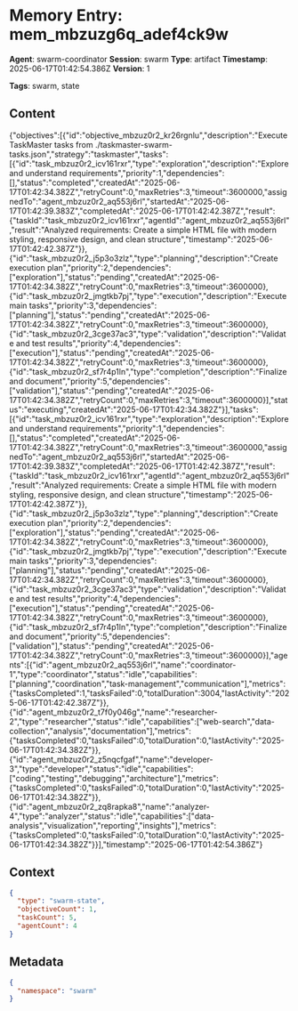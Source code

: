 # Memory Entry: mem_mbzuzg6q_adef4ck9w

**Agent**: swarm-coordinator
**Session**: swarm
**Type**: artifact
**Timestamp**: 2025-06-17T01:42:54.386Z
**Version**: 1

**Tags**: swarm, state

## Content

{"objectives":[{"id":"objective_mbzuz0r2_kr26rgnlu","description":"Execute TaskMaster tasks from ./taskmaster-swarm-tasks.json","strategy":"taskmaster","tasks":[{"id":"task_mbzuz0r2_icv161rxr","type":"exploration","description":"Explore and understand requirements","priority":1,"dependencies":[],"status":"completed","createdAt":"2025-06-17T01:42:34.382Z","retryCount":0,"maxRetries":3,"timeout":3600000,"assignedTo":"agent_mbzuz0r2_aq553j6rl","startedAt":"2025-06-17T01:42:39.383Z","completedAt":"2025-06-17T01:42:42.387Z","result":{"taskId":"task_mbzuz0r2_icv161rxr","agentId":"agent_mbzuz0r2_aq553j6rl","result":"Analyzed requirements: Create a simple HTML file with modern styling, responsive design, and clean structure","timestamp":"2025-06-17T01:42:42.387Z"}},{"id":"task_mbzuz0r2_j5p3o3zlz","type":"planning","description":"Create execution plan","priority":2,"dependencies":["exploration"],"status":"pending","createdAt":"2025-06-17T01:42:34.382Z","retryCount":0,"maxRetries":3,"timeout":3600000},{"id":"task_mbzuz0r2_jmgtkb7pj","type":"execution","description":"Execute main tasks","priority":3,"dependencies":["planning"],"status":"pending","createdAt":"2025-06-17T01:42:34.382Z","retryCount":0,"maxRetries":3,"timeout":3600000},{"id":"task_mbzuz0r2_3cge37ac3","type":"validation","description":"Validate and test results","priority":4,"dependencies":["execution"],"status":"pending","createdAt":"2025-06-17T01:42:34.382Z","retryCount":0,"maxRetries":3,"timeout":3600000},{"id":"task_mbzuz0r2_sf7r4p1ln","type":"completion","description":"Finalize and document","priority":5,"dependencies":["validation"],"status":"pending","createdAt":"2025-06-17T01:42:34.382Z","retryCount":0,"maxRetries":3,"timeout":3600000}],"status":"executing","createdAt":"2025-06-17T01:42:34.382Z"}],"tasks":[{"id":"task_mbzuz0r2_icv161rxr","type":"exploration","description":"Explore and understand requirements","priority":1,"dependencies":[],"status":"completed","createdAt":"2025-06-17T01:42:34.382Z","retryCount":0,"maxRetries":3,"timeout":3600000,"assignedTo":"agent_mbzuz0r2_aq553j6rl","startedAt":"2025-06-17T01:42:39.383Z","completedAt":"2025-06-17T01:42:42.387Z","result":{"taskId":"task_mbzuz0r2_icv161rxr","agentId":"agent_mbzuz0r2_aq553j6rl","result":"Analyzed requirements: Create a simple HTML file with modern styling, responsive design, and clean structure","timestamp":"2025-06-17T01:42:42.387Z"}},{"id":"task_mbzuz0r2_j5p3o3zlz","type":"planning","description":"Create execution plan","priority":2,"dependencies":["exploration"],"status":"pending","createdAt":"2025-06-17T01:42:34.382Z","retryCount":0,"maxRetries":3,"timeout":3600000},{"id":"task_mbzuz0r2_jmgtkb7pj","type":"execution","description":"Execute main tasks","priority":3,"dependencies":["planning"],"status":"pending","createdAt":"2025-06-17T01:42:34.382Z","retryCount":0,"maxRetries":3,"timeout":3600000},{"id":"task_mbzuz0r2_3cge37ac3","type":"validation","description":"Validate and test results","priority":4,"dependencies":["execution"],"status":"pending","createdAt":"2025-06-17T01:42:34.382Z","retryCount":0,"maxRetries":3,"timeout":3600000},{"id":"task_mbzuz0r2_sf7r4p1ln","type":"completion","description":"Finalize and document","priority":5,"dependencies":["validation"],"status":"pending","createdAt":"2025-06-17T01:42:34.382Z","retryCount":0,"maxRetries":3,"timeout":3600000}],"agents":[{"id":"agent_mbzuz0r2_aq553j6rl","name":"coordinator-1","type":"coordinator","status":"idle","capabilities":["planning","coordination","task-management","communication"],"metrics":{"tasksCompleted":1,"tasksFailed":0,"totalDuration":3004,"lastActivity":"2025-06-17T01:42:42.387Z"}},{"id":"agent_mbzuz0r2_t7f0y046g","name":"researcher-2","type":"researcher","status":"idle","capabilities":["web-search","data-collection","analysis","documentation"],"metrics":{"tasksCompleted":0,"tasksFailed":0,"totalDuration":0,"lastActivity":"2025-06-17T01:42:34.382Z"}},{"id":"agent_mbzuz0r2_z5nqcfgaf","name":"developer-3","type":"developer","status":"idle","capabilities":["coding","testing","debugging","architecture"],"metrics":{"tasksCompleted":0,"tasksFailed":0,"totalDuration":0,"lastActivity":"2025-06-17T01:42:34.382Z"}},{"id":"agent_mbzuz0r2_zq8rapka8","name":"analyzer-4","type":"analyzer","status":"idle","capabilities":["data-analysis","visualization","reporting","insights"],"metrics":{"tasksCompleted":0,"tasksFailed":0,"totalDuration":0,"lastActivity":"2025-06-17T01:42:34.382Z"}}],"timestamp":"2025-06-17T01:42:54.386Z"}

## Context

```json
{
  "type": "swarm-state",
  "objectiveCount": 1,
  "taskCount": 5,
  "agentCount": 4
}
```

## Metadata

```json
{
  "namespace": "swarm"
}
```
